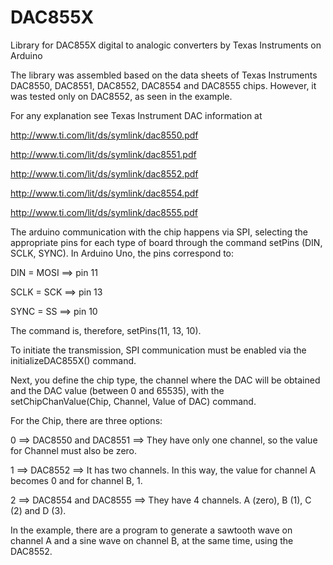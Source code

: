# DAC855X
Library for DAC855X digital to analogic converters by Texas Instruments on Arduino

The library was assembled based on the data sheets of Texas Instruments DAC8550, DAC8551, DAC8552, DAC8554 and DAC8555 chips. However, it was tested only on DAC8552, as seen in the example.

For any explanation see Texas Instrument DAC information at

http://www.ti.com/lit/ds/symlink/dac8550.pdf

http://www.ti.com/lit/ds/symlink/dac8551.pdf

http://www.ti.com/lit/ds/symlink/dac8552.pdf

http://www.ti.com/lit/ds/symlink/dac8554.pdf

http://www.ti.com/lit/ds/symlink/dac8555.pdf


The arduino communication with the chip happens via SPI, selecting the appropriate pins for each type of board through the command setPins (DIN, SCLK, SYNC). In Arduino Uno, the pins correspond to:

DIN = MOSI ==> pin 11

SCLK = SCK ==> pin 13

SYNC = SS ==> pin 10

The command is, therefore, setPins(11, 13, 10).

To initiate the transmission, SPI communication must be enabled via the initializeDAC855X() command.

Next, you define the chip type, the channel where the DAC will be obtained and the DAC value (between 0 and 65535), with the setChipChanValue(Chip, Channel, Value of DAC) command.

For the Chip, there are three options:

0 ==> DAC8550 and DAC8551 ==> They have only one channel, so the value for Channel must also be zero.

1 ==> DAC8552 ==> It has two channels. In this way, the value for channel A becomes 0 and for channel B, 1.

2 ==> DAC8554 and DAC8555 ==> They have 4 channels. A (zero), B (1), C (2) and D (3).

In the example, there are a program to generate a sawtooth wave on channel A and a sine wave on channel B, at the same time, using the DAC8552.
